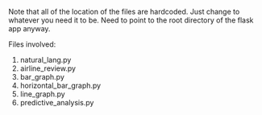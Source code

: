 Note that all of the location of the files are hardcoded. Just change to whatever you need it to be.
Need to point to the root directory of the flask app anyway.

Files involved:
  1. natural_lang.py
  2. airline_review.py
  3. bar_graph.py
  4. horizontal_bar_graph.py
  5. line_graph.py
  6. predictive_analysis.py
